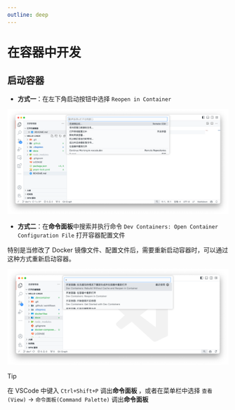 ```yaml
---
outline: deep
---
```


# 在容器中开发


## 启动容器

- **方式一**：在左下角启动按钮中选择 `Reopen in Container`  
  
![](./images/start-container.png)


- **方式二**：在**命令面板**中搜索并执行命令 `Dev Containers: Open Container Configuration File` 打开容器配置文件

特别是当修改了 Docker 镜像文件、配置文件后，需要重新启动容器时，可以通过这种方式重新启动容器。

![](./images/start-container-in-command-palette.png)


> [!TIP]
> 在 VSCode 中键入 `Ctrl+Shift+P` 调出**命令面板** ，或者在菜单栏中选择 `查看(View)` -> `命令面板(Command Palette)` 调出**命令面板**
